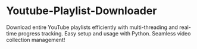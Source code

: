 # Youtube-Playlist-Downloader
Download entire YouTube playlists efficiently with multi-threading and real-time progress tracking. Easy setup and usage with Python. Seamless video collection management! 
